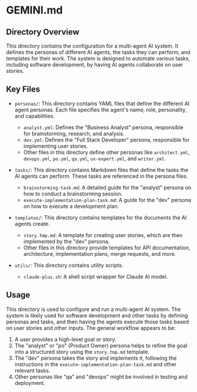 # GEMINI.md

## Directory Overview

This directory contains the configuration for a multi-agent AI system. It defines the personas of different AI agents, the tasks they can perform, and templates for their work. The system is designed to automate various tasks, including software development, by having AI agents collaborate on user stories.

## Key Files

- `personas/`: This directory contains YAML files that define the different AI agent personas. Each file specifies the agent's name, role, personality, and capabilities.

  - `analyst.yml`: Defines the "Business Analyst" persona, responsible for brainstorming, research, and analysis.
  - `dev.yml`: Defines the "Full Stack Developer" persona, responsible for implementing user stories.
  - Other files in this directory define other personas like `architect.yml`, `devops.yml`, `po.yml`, `qa.yml`, `ux-expert.yml`, and `writer.yml`.

- `tasks/`: This directory contains Markdown files that define the tasks the AI agents can perform. These tasks are referenced in the persona files.

  - `brainstorming-task.md`: A detailed guide for the "analyst" persona on how to conduct a brainstorming session.
  - `execute-implementation-plan-task.md`: A guide for the "dev" persona on how to execute a development plan.

- `templates/`: This directory contains templates for the documents the AI agents create.

  - `story.tmp.md`: A template for creating user stories, which are then implemented by the "dev" persona.
  - Other files in this directory provide templates for API documentation, architecture, implementation plans, merge requests, and more.

- `utils/`: This directory contains utility scripts.
  - `claude-plus.sh`: A shell script wrapper for Claude AI model.

## Usage

This directory is used to configure and run a multi-agent AI system. The system is likely used for software development and other tasks by defining personas and tasks, and then having the agents execute those tasks based on user stories and other inputs. The general workflow appears to be:

1.  A user provides a high-level goal or story.
2.  The "analyst" or "po" (Product Owner) persona helps to refine the goal into a structured story using the `story.tmp.md` template.
3.  The "dev" persona takes the story and implements it, following the instructions in the `execute-implementation-plan-task.md` and other relevant tasks.
4.  Other personas like "qa" and "devops" might be involved in testing and deployment.
